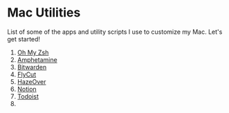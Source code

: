 # Mac Utilities

List of some of the apps and utility scripts I use to customize my Mac. Let's get started!

1. [Oh My Zsh](oh%20my%20zsh/README.md)
2. [Amphetamine](amphetamine/README.md)
3. [Bitwarden](bitwarden/README.md)
4. [FlyCut](flycut/README.md)
5. [HazeOver](hazeover/README.md)
6. [Notion](notion/README.md)
7. [Todoist](todoist/README.md)
8. 